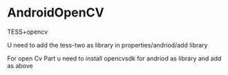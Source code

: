 AndroidOpenCV
=============

TESS+opencv

U need to add the tess-two as library in properties/andriod/add library

For open Cv Part u need to install opencvsdk for andriod as library and add as above
